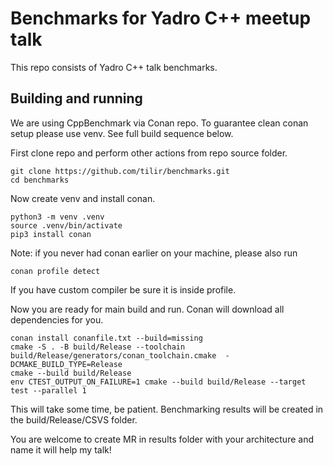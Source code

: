 # Benchmarks for Yadro C++ meetup talk

This repo consists of Yadro C++ talk benchmarks.

## Building and running

We are using CppBenchmark via Conan repo. To guarantee clean conan setup please use venv. See full build sequence below.

First clone repo and perform other actions from repo source folder.

```
git clone https://github.com/tilir/benchmarks.git
cd benchmarks
```

Now create venv and install conan.

```
python3 -m venv .venv
source .venv/bin/activate
pip3 install conan
```

Note: if you never had conan earlier on your machine, please also run

```
conan profile detect
```

If you have custom compiler be sure it is inside profile.

Now you are ready for main build and run. Conan will download all dependencies for you.

```
conan install conanfile.txt --build=missing
cmake -S . -B build/Release --toolchain build/Release/generators/conan_toolchain.cmake  -DCMAKE_BUILD_TYPE=Release
cmake --build build/Release
env CTEST_OUTPUT_ON_FAILURE=1 cmake --build build/Release --target test --parallel 1
```

This will take some time, be patient. Benchmarking results will be created in the build/Release/CSVS folder. 

You are welcome to create MR in results folder with your architecture and name it will help my talk!

